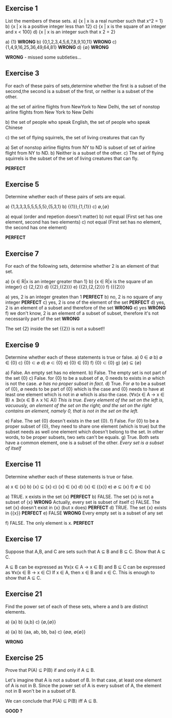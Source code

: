 ## Exercise 1

List the members of these sets.
   a) {x | x is a real number such that x^2 = 1}
   b) {x | x is a positive integer less than 12}
   c) {x | x is the square of an integer and x < 100}
   d) {x | x is an integer such that x 2 = 2}

a) {1} **WRONG**
b) {0,1,2,3,4,5,6,7,8,9,10,11} **WRONG**
c) {1,4,9,16,25,36,49,64,81} **WRONG**
d) {∅} **WRONG**

**WRONG** - missed some subtleties...

## Exercise 3

For each of these pairs of sets,determine whether the first
is a subset of the second,the second is a subset of the first,
or neither is a subset of the other.


a) the set of airline flights from NewYork to New Delhi,
the set of nonstop airline flights from New York to
New Delhi

b) the set of people who speak English, the set of people
who speak Chinese

c) the set of flying squirrels, the set of living creatures
that can fly

a) Set of nonstop airline flights from NY to ND is subset of set of airline flight from NY to ND.
b) Neither is a subset of the other.
c) The set of flying squirrels is the subset of the set of living creatures that can fly.

**PERFECT**

## Exercise 5

Determine whether each of these pairs of sets are equal.

a) {1,3,3,3,5,5,5,5,5},{5,3,1}
b) {{1}},{1,{1}} 
c) ∅,{∅}

a) equal (order and repetion doesn't matter)
b) not equal (First set has one element, second has two elements)
c) not equal (First set has no element, the second has one element)

**PERFECT**

## Exercise 7

For each of the following sets, determine whether 2 is an
element of that set.

a) {x ∈ R|x is an integer greater than 1}
b) {x ∈ R|x is the square of an integer}
c) {2,{2}} 
d) {{2},{{2}}}
e) {{2},{2,{2}}} 
f) {{{2}}}

a) yes, 2 is an integer greaten than 1 **PERFECT**
b) no, 2 is no square of any integer **PERFECT**
c) yes, 2 is one of the element of the set **PERFECT**
d) yes, 2 is an element of a subset and therefore of the set **WRONG**
e) yes **WRONG**
f) we don't know, 2 is an element of a subset of subset, therefore it's not necessarily part of the set **WRONG**

The set {2} inside the set {{2}} is not a subset!!

## Exercise 9

Determine whether each of these statements is true or
false.
a) 0 ∈ ∅ 
b) ∅ ∈ {0}
c) {0} ⊂ ∅ 
d) ∅ ⊂ {0}
e) {0} ∈ {0} 
f) {0} ⊂ {0}
g) {∅} ⊆ {∅}

a) False. An empty set has no element.
b) False. The empty set is not part of the set {0}
c) False. for {0} to be a subset of ∅, 0 needs to exists in ∅ which is not the case. 
*∅ has no proper subset in fact.*
d) True. For ∅ to be a subset of {0}, ∅ needs to be part of {0} which is the case and {0} needs to have at least one element which is not in  ∅ which is also the case. (∀x(x ∈ A → x ∈ B) ∧ ∃x(x ∈ B ∧ x !∈ A))
*This is true. Every element of the set on the left is, vacuously, an element of the set on the right; and the
set on the right contains an element, namely 0, that is not in the set on the left.*

e) False. The set {0} doesn't exists in the set {0}.
f) False. For {0} to be a proper subset of {0}, they need to share one element (which is true) but the subset needs as well one element which doesn't belong to the set.
In other words, to be proper subsets, two sets can't be equals.
g) True. Both sets have a common element, one is a subset of the other.
*Every set is a subset of itself*

## Exercise 11 

Determine whether each of these statements is true or
false.

a) x ∈ {x}
b) {x} ⊆ {x} 
c) {x} ∈ {x}
d) {x} ∈ {{x}} 
e) ∅ ⊆ {x} 
f) ∅ ∈ {x}

a) TRUE. x exists in the set {x} **PERFECT**
b) FALSE. The set {x} is not a subset of {x} **WRONG**
Actually, every set is subset of itself
c) FALSE. The set {x} doesn't exist in {x} (but x does) **PERFECT**
d) TRUE. The set {x} exists in {{x}} **PERFECT**
e) FALSE **WRONG**
Every empty set is a subset of any set

f) FALSE. The only element is x. **PERFECT**

## Exercise 17

Suppose that A,B, and C are sets such that A ⊆ B and B ⊆ C. Show that A ⊆ C.

A ⊆ B can be expressed as ∀x(x ∈ A → x ∈ B) and B ⊆ C can be expressed as ∀x(x ∈ B → x ∈ C)
If x ∈ A, then x ∈ B and x ∈ C. This is enough to show that A ⊆ C.

## Exercise 21

Find the power set of each of these sets, where a and b are distinct elements.

a) {a} 
b) {a,b} 
c) {∅,{∅}}

a) {a}
b) {aa, ab, bb, ba}
c) {∅∅, ∅{∅}}

**WRONG**

## Exercise 25

Prove that P(A) ⊆ P(B) if and only if A ⊆ B.

Let's imagine that A is not a subset of B. In that case, at least one element of A is not in B. 
Since the power set of A is every subset of A, the element not in B won't be in a subset of B.

We can conclude that P(A) ⊆ P(B) iff A ⊆ B.

**GOOD ?**
